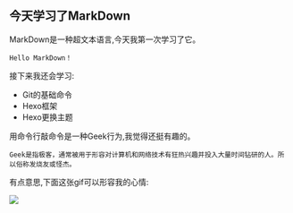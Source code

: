 ## 今天学习了MarkDown  

MarkDown是一种超文本语言,今天我第一次学习了它。  

`Hello MarkDown！`  

接下来我还会学习:  

* Git的基础命令
* Hexo框架
* Hexo更换主题  

用命令行敲命令是一种Geek行为,我觉得还挺有趣的。  

```Geek是指极客，通常被用于形容对计算机和网络技术有狂热兴趣并投入大量时间钻研的人。所以俗称发烧友或怪杰。```  

有点意思,下面这张gif可以形容我的心情:  

![](https://qgt-style.oss-cn-hangzhou.aliyuncs.com/newcoursep4/g1/g1-2-2/tenor.gif)  
